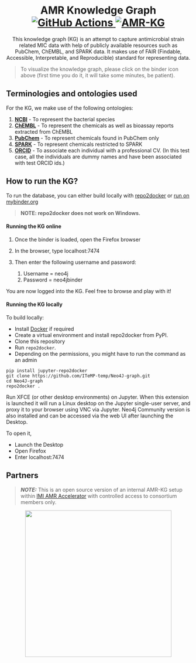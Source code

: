 <h1 align="center">
  <br>
    AMR Knowledge Graph
    <br>
   <a href="https://github.com/IMI-COMBINE/AMR-KG/actions/workflows/repo2docker.yml">
    <img src="https://github.com/Fraunhofer-ITMP/SASC/workflows/repo2docker/badge.svg"
         alt="GitHub Actions">
  </a>
  <a href="https://mybinder.org/v2/gh/IMI-COMBINE/AMR-KG/main?urlpath=desktop">
    <img src="https://mybinder.org/badge_logo.svg" alt="AMR-KG">
  </a>
  <br>
</h1>

<p align="center">
This knowledge graph (KG) is an attempt to capture antimicrobial strain related MIC data with help of publicly available resources such as PubChem, ChEMBL, and SPARK data. It
makes use of FAIR (Findable, Accessible, Interpretable, and Reproducible) standard for representing data.
</p>

> To visualize the knowledge graph, please click on the binder icon above (first time you do it, it will take some minutes, be patient).


## Terminologies and ontologies used

For the KG, we make use of the following ontologies:
1. **[NCBI](https://www.ncbi.nlm.nih.gov/Taxonomy/Browser/wwwtax.cgi)** - To represent the bacterial species
2. **[ChEMBL](https://www.ebi.ac.uk/chembl/)** - To represent the chemicals as well as bioassay reports extracted from ChEMBL
3. **[PubChem](https://pubchem.ncbi.nlm.nih.gov/)** - To represent chemicals found in PubChem only
4. **[SPARK](https://www.collaborativedrug.com/public-access/)** - To represent chemicals restricted to SPARK
5. **[ORCID](https://orcid.org/)** - To associate each individual with a professional CV. (In this test case, all the individuals are dummy names and have been associated with test ORCID ids.)

## How to run the KG?

To run the database, you can either build locally with [repo2docker](https://repo2docker.readthedocs.io/) or [run on mybinder.org](https://mybinder.org/v2/gh/ITeMP-temp/AMR-KG/main?urlpath=desktop)

> **NOTE: repo2docker does not work on Windows.**

#### Running the KG online

1. Once the binder is loaded, open the Firefox browser


2. In the browser, type localhost:7474


3. Then enter the following username and password: 
    1. Username = neo4j
    2. Password = neo4jbinder 

You are now logged into the KG. Feel free to browse and play with it!

#### Running the KG locally

To build locally:

 * Install [Docker](https://www.docker.com/) if required
 * Create a virtual environment and install repo2docker from PyPI.
 * Clone this repository
 * Run ``repo2docker``. 
 * Depending on the permissions, you might have to run the command as an admin

```shell
pip install jupyter-repo2docker
git clone https://github.com/ITeMP-temp/Neo4J-graph.git
cd Neo4J-graph
repo2docker .
```

Run XFCE (or other desktop environments) on Jupyter.
When this extension is launched it will run a Linux desktop on the Jupyter single-user server, and proxy it to your browser using VNC via Jupyter.
Neo4j Community version is also installed and can be accessed via the web UI after launching the Desktop.

To open it,
 
* Launch the Desktop
* Open Firefox
* Enter localhost:7474

## Partners

> **_NOTE:_** This is an open source version of an internal AMR-KG setup within [IMI AMR Accelerator](https://amr-accelerator.eu/) with controlled access to consortium members only.

<p align="center">
    <img src="https://www.imi.europa.eu/sites/default/files/styles/facebook/public/projects/logos/IMI%20AMR%20Accelerator_logo.jpg?itok=ghj1Z1T0" width="400">
</p>
